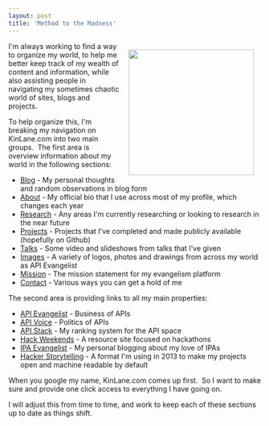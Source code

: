 ```yaml
---
layout: post
title: 'Method to the Madness'
---
```

<p><img style="padding: 15px;" src="https://s3.amazonaws.com/kinlane-productions/global-gears.jpg" alt="" width="250" align="right" /></p>
<p>I'm always working to find a way to organize my world, to help me better keep track of my wealth of content and information, while also assisting people in navigating my sometimes chaotic world of sites, blogs and projects.</p>
<p>To help organize this, I'm breaking my navigation on KinLane.com into two main groups. &nbsp;The first area is overview information about my world in the following sections:</p>
<ul class="mainlist">
<li class="page_item current_page_item"><a title="Home" href="/index.php">Blog</a>&nbsp;- My personal thoughts and random observations in blog form</li>
<li class="page_item page-item-2"><a title="About" href="/about/">About</a>&nbsp;- My official bio that I use across most of my profile, which changes each year</li>
<li class="page_item page-item-2"><a title="Research" href="/research.php">Research</a>&nbsp;- Any areas I'm currently researching or looking to research in the near future</li>
<li class="page_item page-item-2"><a title="Projects" href="/projects.php">Projects</a>&nbsp;- Projects that I've completed and made publicly available (hopefully on Github)</li>
<li class="page_item page-item-2"><a title="Talks" href="/talks.php">Talks</a>&nbsp;- Some video and slideshows from talks that I've given</li>
<li class="page_item page-item-2"><a title="Talks" href="/images.php">Images</a>&nbsp;- A variety of logos, photos and drawings from across my world as API Evangelist</li>
<li class="page_item page-item-2"><a title="Mission" href="/mission.php">Mission</a>&nbsp;- The mission statement for my evangelism platform</li>
<li class="page_item page-item-2"><a title="Contact" href="/contact/">Contact</a>&nbsp;- Various ways you can get a hold of me</li>
</ul>
<p>The second area is providing links to all my main properties:</p>
<ul class="mainlist">
<li><a href="http://apievangelist.com/" target="_blank">API Evangelist</a>&nbsp;- Business of APIs</li>
<li><a href="http://apivoice.com/" target="_blank">API Voice</a>&nbsp;- Politics of APIs</li>
<li><a href="http://theapistack.com/" target="_blank">API Stack</a>&nbsp;- My ranking system for the API space</li>
<li><a href="http://hackweekends.com/" target="_blank">Hack Weekends</a>&nbsp;- A resource site focused on hackathons</li>
<li><a href="http://ipaevangelist.com/" target="_blank">IPA Evangelist</a>&nbsp;- My personal blogging about my love of IPAs</li>
<li><a href="http://hackerstorytelling.com/" target="_blank">Hacker Storytelling</a>&nbsp;- A format I'm using in 2013 to make my projects open and machine readable by default</li>
</ul>
<p>When you google my name, KinLane.com comes up first. &nbsp;So I want to make sure and provide one click access to everything I have going on. &nbsp;</p>
<p>I will adjust this from time to time, and work to keep each of these sections up to date as things shift.</p>
